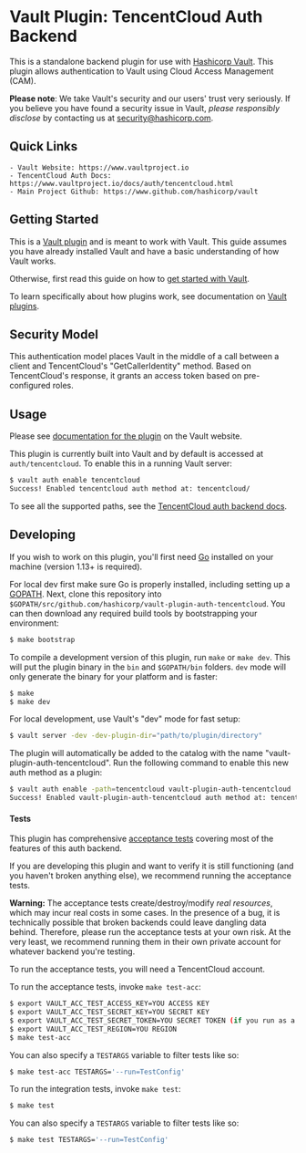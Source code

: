 # Vault Plugin: TencentCloud Auth Backend

This is a standalone backend plugin for use with [Hashicorp Vault](https://www.github.com/hashicorp/vault).
This plugin allows authentication to Vault using Cloud Access Management (CAM).

**Please note**: We take Vault's security and our users' trust very seriously. If you believe you have found a security issue in Vault, _please responsibly disclose_ by contacting us at [security@hashicorp.com](mailto:security@hashicorp.com).

## Quick Links
    - Vault Website: https://www.vaultproject.io
    - TencentCloud Auth Docs: https://www.vaultproject.io/docs/auth/tencentcloud.html
    - Main Project Github: https://www.github.com/hashicorp/vault

## Getting Started

This is a [Vault plugin](https://www.vaultproject.io/docs/internals/plugins.html)
and is meant to work with Vault. This guide assumes you have already installed Vault
and have a basic understanding of how Vault works.

Otherwise, first read this guide on how to [get started with Vault](https://www.vaultproject.io/intro/getting-started/install.html).

To learn specifically about how plugins work, see documentation on [Vault plugins](https://www.vaultproject.io/docs/internals/plugins.html).

## Security Model

This authentication model places Vault in the middle of a call between a client and
TencentCloud's "GetCallerIdentity" method. Based on TencentCloud's response, it grants
an access token based on pre-configured roles.

## Usage

Please see [documentation for the plugin](https://www.vaultproject.io/docs/auth/tencentcloud.html)
on the Vault website.

This plugin is currently built into Vault and by default is accessed at `auth/tencentcloud`.
To enable this in a running Vault server:

```sh
$ vault auth enable tencentcloud
Success! Enabled tencentcloud auth method at: tencentcloud/
```

To see all the supported paths, see the [TencentCloud auth backend docs](https://www.vaultproject.io/docs/auth/tencentcloud.html).

## Developing

If you wish to work on this plugin, you'll first need [Go](https://www.golang.org) installed on
your machine (version 1.13+ is required).

For local dev first make sure Go is properly installed, including setting up a [GOPATH](https://golang.org/doc/code.html#GOPATH).
Next, clone this repository into `$GOPATH/src/github.com/hashicorp/vault-plugin-auth-tencentcloud`.
You can then download any required build tools by bootstrapping your environment:

```sh
$ make bootstrap
```

To compile a development version of this plugin, run `make` or `make dev`. This will put the
plugin binary in the `bin` and `$GOPATH/bin` folders. `dev` mode will only generate the binary
for your platform and is faster:

```sh
$ make
$ make dev
```

For local development, use Vault's "dev" mode for fast setup:

```sh
$ vault server -dev -dev-plugin-dir="path/to/plugin/directory"
```

The plugin will automatically be added to the catalog with the name "vault-plugin-auth-tencentcloud".
Run the following command to enable this new auth method as a plugin:

```sh
$ vault auth enable -path=tencentcloud vault-plugin-auth-tencentcloud
Success! Enabled vault-plugin-auth-tencentcloud auth method at: tencentcloud/
```

#### Tests

This plugin has comprehensive [acceptance tests](https://en.wikipedia.org/wiki/Acceptance_testing)
covering most of the features of this auth backend.

If you are developing this plugin and want to verify it is still
functioning (and you haven't broken anything else), we recommend
running the acceptance tests.

**Warning:** The acceptance tests create/destroy/modify *real resources*,
which may incur real costs in some cases. In the presence of a bug,
it is technically possible that broken backends could leave dangling
data behind. Therefore, please run the acceptance tests at your own risk.
At the very least, we recommend running them in their own private
account for whatever backend you're testing.

To run the acceptance tests, you will need a TencentCloud account.

To run the acceptance tests, invoke `make test-acc`:

```sh
$ export VAULT_ACC_TEST_ACCESS_KEY=YOU ACCESS KEY
$ export VAULT_ACC_TEST_SECRET_KEY=YOU SECRET KEY
$ export VAULT_ACC_TEST_SECRET_TOKEN=YOU SECRET TOKEN (if you run as a CAM role, VAULT_ACC_TEST_SECRET_TOKEN is required)
$ export VAULT_ACC_TEST_REGION=YOU REGION
$ make test-acc
```

You can also specify a `TESTARGS` variable to filter tests like so:

```sh
$ make test-acc TESTARGS='--run=TestConfig'
```

To run the integration tests, invoke `make test`:

```sh
$ make test
```

You can also specify a `TESTARGS` variable to filter tests like so:

```sh
$ make test TESTARGS='--run=TestConfig'
```

